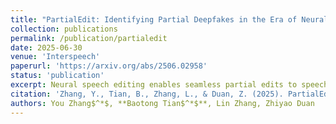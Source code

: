 ```yaml
---
title: "PartialEdit: Identifying Partial Deepfakes in the Era of Neural Speech Editing"
collection: publications
permalink: /publication/partialedit
date: 2025-06-30
venue: 'Interspeech'
paperurl: 'https://arxiv.org/abs/2506.02958'
status: 'publication'
excerpt: Neural speech editing enables seamless partial edits to speech utterances, allowing modifications to selected content while preserving the rest of the audio unchanged. This useful technique, however, also poses new risks of deepfakes. To encourage research on detecting such partially edited deepfake speech, we introduce PartialEdit, a deepfake speech dataset curated using advanced neural editing techniques. We explore both detection and localization tasks on PartialEdit. Our experiments reveal that models trained on the existing PartialSpoof dataset fail to detect partially edited speech generated by neural speech editing models. As recent speech editing models almost all involve neural audio codecs, we also provide insights into the artifacts the model learned on detecting these deepfakes. Further information about the PartialEdit dataset and audio samples can be found on the [project page](https://yzyouzhang.com/PartialEdit/index.html).
citation: 'Zhang, Y., Tian, B., Zhang, L., & Duan, Z. (2025). PartialEdit: Identifying Partial Deepfakes in the Era of Neural Speech Editing. Proc. Interspeech. 2025.'
authors: You Zhang$^*$, **Baotong Tian$^*$**, Lin Zhang, Zhiyao Duan
---
```

